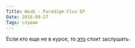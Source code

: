 ```yaml
---
Title: Woob - Paradigm Flux EP
Date: 2010-09-27
Tags: слушаю
---
```


Если кто еще не в курсе, то [это][woob] стоит заслушать

[woob]: http://woob.bandcamp.com/album/paradigm-flux-ep